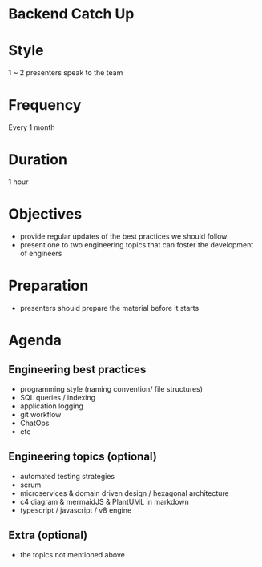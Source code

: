 # Backend Catch Up <!-- omit in toc -->

# Style

1 ~ 2 presenters speak to the team

# Frequency

Every 1 month

# Duration

1 hour

# Objectives

- provide regular updates of the best practices we should follow
- present one to two engineering topics that can foster the development of engineers

# Preparation

- presenters should prepare the material before it starts

# Agenda

## Engineering best practices

- programming style (naming convention/ file structures)
- SQL queries / indexing
- application logging
- git workflow
- ChatOps
- etc

## Engineering topics (optional)

- automated testing strategies
- scrum
- microservices & domain driven design / hexagonal architecture
- c4 diagram & mermaidJS & PlantUML in markdown
- typescript / javascript / v8 engine

## Extra (optional)

- the topics not mentioned above

